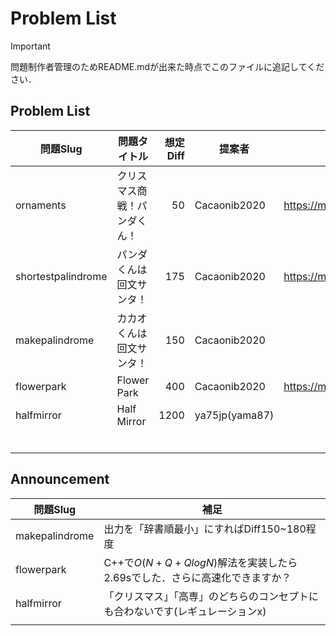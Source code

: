 # Problem List
> [!IMPORTANT]
> 問題制作者管理のためREADME.mdが出来た時点でこのファイルに追記してください．
## Problem List

| 問題Slug | 問題タイトル | 想定Diff | 提案者 | 問題ページ(Upload済であれば) |
| - | - | -: | - | - |
| ornaments | クリスマス商戦！パンダくん！ | 50 | Cacaonib2020 | https://mojacoder.app/users/CacaoNiB/problems/ornaments |
| shortestpalindrome | パンダくんは回文サンタ！ | 175 | Cacaonib2020 | https://mojacoder.app/users/CacaoNiB/problems/shortestpalindrome |
| makepalindrome | カカオくんは回文サンタ！ | 150 | Cacaonib2020 |  |
| flowerpark | Flower Park | 400 | Cacaonib2020 | https://mojacoder.app/users/CacaoNiB/problems/flowerpark |
| halfmirror | Half Mirror | 1200 | ya75jp(yama87) |  |
|  |  |  |  |  |
|  |  |  |  |  |
|  |  |  |  |  |
|  |  |  |  |  |
|  |  |  |  |  |
|  |  |  |  |  |


## Announcement

| 問題Slug  | 補足 |
| - | - |
| makepalindrome | 出力を「辞書順最小」にすればDiff150~180程度 |
| flowerpark | C++で$`O(N+Q+QlogN)`$解法を実装したら2.69sでした．さらに高速化できますか？ |
| halfmirror | 「クリスマス」「高専」のどちらのコンセプトにも合わないです(レギュレーションx) |
|  |  |
